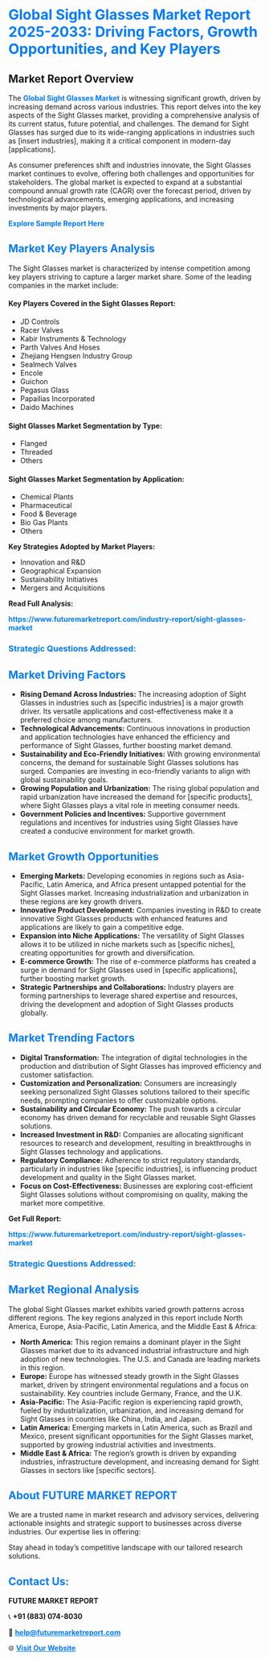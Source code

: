 <h1 style="color: #007BFF;">Global Sight Glasses Market Report 2025-2033: Driving Factors, Growth Opportunities, and Key Players</h1>

<section id="overview">
<h2>Market Report Overview</h2>
<p>The <a href="https://www.futuremarketreport.com/industry-report/sight-glasses-market" style="color: #007BFF; text-decoration: none;"><strong>Global Sight Glasses Market</strong></a> is witnessing significant growth, driven by increasing demand across various industries. This report delves into the key aspects of the Sight Glasses market, providing a comprehensive analysis of its current status, future potential, and challenges. The demand for Sight Glasses has surged due to its wide-ranging applications in industries such as [insert industries], making it a critical component in modern-day [applications].</p>
<p>As consumer preferences shift and industries innovate, the Sight Glasses market continues to evolve, offering both challenges and opportunities for stakeholders. The global market is expected to expand at a substantial compound annual growth rate (CAGR) over the forecast period, driven by technological advancements, emerging applications, and increasing investments by major players.</p>
</section>

<section id="overview">
<p><a href="https://www.futuremarketreport.com/request-sample/reportId=52413" style="color: #007BFF; text-decoration: none;"><strong>Explore Sample Report Here</strong></a></p>
</section>

<section id="key-players">
<h2 style="color: #007BFF;">Market Key Players Analysis</h2>
<p>The Sight Glasses market is characterized by intense competition among key players striving to capture a larger market share. Some of the leading companies in the market include:</p>
<h4>Key Players Covered in the Sight Glasses Report:</h4>
<ul><li>JD Controls</li><li>Racer Valves</li><li>Kabir Instruments &amp; Technology</li><li>Parth Valves And Hoses</li><li>Zhejiang Hengsen Industry Group</li><li>Sealmech Valves</li><li>Encole</li><li>Guichon</li><li>Pegasus Glass</li><li>Papailias Incorporated</li><li>Daido Machines</li></ul>
<h4>Sight Glasses Market Segmentation by Type:</h4>
<ul><li>Flanged</li><li>Threaded</li><li>Others</li></ul>

<h4>Sight Glasses Market Segmentation by Application:</h4>
<ul><li>Chemical Plants</li><li>Pharmaceutical</li><li>Food &amp; Beverage</li><li>Bio Gas Plants</li><li>Others</li></ul>
<p><strong>Key Strategies Adopted by Market Players:</strong></p>
<ul>
<li>Innovation and R&D</li>
<li>Geographical Expansion</li>
<li>Sustainability Initiatives</li>
<li>Mergers and Acquisitions</li>
</ul>
</section>

<section>
<p><strong>Read Full Analysis: </strong></p><a href="https://www.futuremarketreport.com/industry-report/sight-glasses-market" style="color: #007BFF; text-decoration: none;"><strong>https://www.futuremarketreport.com/industry-report/sight-glasses-market</strong></a>
<h3 style="color: #007BFF;">Strategic Questions Addressed:</h3>
</section>

<section id="driving-factors">
<h2 style="color: #007BFF;">Market Driving Factors</h2>
<ul>
<li><strong>Rising Demand Across Industries:</strong> The increasing adoption of Sight Glasses in industries such as [specific industries] is a major growth driver. Its versatile applications and cost-effectiveness make it a preferred choice among manufacturers.</li>
<li><strong>Technological Advancements:</strong> Continuous innovations in production and application technologies have enhanced the efficiency and performance of Sight Glasses, further boosting market demand.</li>
<li><strong>Sustainability and Eco-Friendly Initiatives:</strong> With growing environmental concerns, the demand for sustainable Sight Glasses solutions has surged. Companies are investing in eco-friendly variants to align with global sustainability goals.</li>
<li><strong>Growing Population and Urbanization:</strong> The rising global population and rapid urbanization have increased the demand for [specific products], where Sight Glasses plays a vital role in meeting consumer needs.</li>
<li><strong>Government Policies and Incentives:</strong> Supportive government regulations and incentives for industries using Sight Glasses have created a conducive environment for market growth.</li>
</ul>
</section>

<section id="growth-opportunities">
<h2 style="color: #007BFF;">Market Growth Opportunities</h2>
<ul>
<li><strong>Emerging Markets:</strong> Developing economies in regions such as Asia-Pacific, Latin America, and Africa present untapped potential for the Sight Glasses market. Increasing industrialization and urbanization in these regions are key growth drivers.</li>
<li><strong>Innovative Product Development:</strong> Companies investing in R&D to create innovative Sight Glasses products with enhanced features and applications are likely to gain a competitive edge.</li>
<li><strong>Expansion into Niche Applications:</strong> The versatility of Sight Glasses allows it to be utilized in niche markets such as [specific niches], creating opportunities for growth and diversification.</li>
<li><strong>E-commerce Growth:</strong> The rise of e-commerce platforms has created a surge in demand for Sight Glasses used in [specific applications], further boosting market growth.</li>
<li><strong>Strategic Partnerships and Collaborations:</strong> Industry players are forming partnerships to leverage shared expertise and resources, driving the development and adoption of Sight Glasses products globally.</li>
</ul>
</section>

<section id="trending-factors">
<h2 style="color: #007BFF;">Market Trending Factors</h2>
<ul>
<li><strong>Digital Transformation:</strong> The integration of digital technologies in the production and distribution of Sight Glasses has improved efficiency and customer satisfaction.</li>
<li><strong>Customization and Personalization:</strong> Consumers are increasingly seeking personalized Sight Glasses solutions tailored to their specific needs, prompting companies to offer customizable options.</li>
<li><strong>Sustainability and Circular Economy:</strong> The push towards a circular economy has driven demand for recyclable and reusable Sight Glasses solutions.</li>
<li><strong>Increased Investment in R&D:</strong> Companies are allocating significant resources to research and development, resulting in breakthroughs in Sight Glasses technology and applications.</li>
<li><strong>Regulatory Compliance:</strong> Adherence to strict regulatory standards, particularly in industries like [specific industries], is influencing product development and quality in the Sight Glasses market.</li>
<li><strong>Focus on Cost-Effectiveness:</strong> Businesses are exploring cost-efficient Sight Glasses solutions without compromising on quality, making the market more competitive.</li>
</ul>
</section>

<section>
<p><strong>Get Full Report: </strong></p><a href="https://www.futuremarketreport.com/industry-report/sight-glasses-market" style="color: #007BFF; text-decoration: none;"><strong>https://www.futuremarketreport.com/industry-report/sight-glasses-market</strong></a>
<h3 style="color: #007BFF;">Strategic Questions Addressed:</h3>
</section>


<section id="regional-analysis">
<h2 style="color: #007BFF;">Market Regional Analysis</h2>
<p>The global Sight Glasses market exhibits varied growth patterns across different regions. The key regions analyzed in this report include North America, Europe, Asia-Pacific, Latin America, and the Middle East & Africa:</p>
<ul>
<li><strong>North America:</strong> This region remains a dominant player in the Sight Glasses market due to its advanced industrial infrastructure and high adoption of new technologies. The U.S. and Canada are leading markets in this region.</li>
<li><strong>Europe:</strong> Europe has witnessed steady growth in the Sight Glasses market, driven by stringent environmental regulations and a focus on sustainability. Key countries include Germany, France, and the U.K.</li>
<li><strong>Asia-Pacific:</strong> The Asia-Pacific region is experiencing rapid growth, fueled by industrialization, urbanization, and increasing demand for Sight Glasses in countries like China, India, and Japan.</li>
<li><strong>Latin America:</strong> Emerging markets in Latin America, such as Brazil and Mexico, present significant opportunities for the Sight Glasses market, supported by growing industrial activities and investments.</li>
<li><strong>Middle East & Africa:</strong> The region’s growth is driven by expanding industries, infrastructure development, and increasing demand for Sight Glasses in sectors like [specific sectors].</li>
</ul>
</section>

<footer>
<h2 style="color: #007BFF;">About FUTURE MARKET REPORT</h2>
<p>We are a trusted name in market research and advisory services, delivering actionable insights and strategic support to businesses across diverse industries. Our expertise lies in offering:</p>

<p>Stay ahead in today’s competitive landscape with our tailored research solutions.</p>

<h2 style="color: #007BFF;">Contact Us:</h2>
<p><strong>FUTURE MARKET REPORT</strong></p>
<p>📞 <strong>+91 (883) 074-8030</strong></p>
<p>📧 <strong><a href="mailto:help@futuremarketreport.com" style="color: #007BFF;">help@futuremarketreport.com</a></strong></p>
<p>🌐 <strong><a href="https://www.futuremarketreport.com/" style="color: #007BFF;">Visit Our Website</a></strong></p>
</footer>